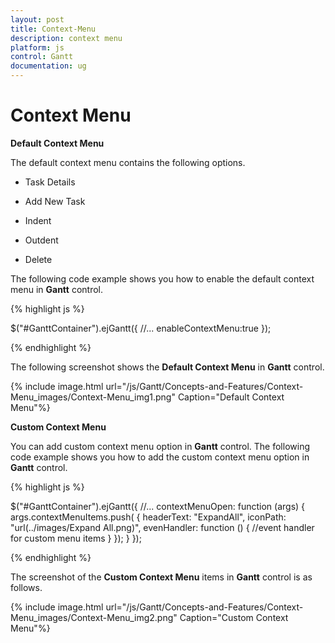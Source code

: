 ```yaml
---
layout: post
title: Context-Menu
description: context menu
platform: js
control: Gantt
documentation: ug
---
```


# Context Menu

**Default Context Menu**

The default context menu contains the following options.

* Task Details

* Add New Task

* Indent

* Outdent

* Delete

The following code example shows you how to enable the default context menu in **Gantt** control.

{% highlight js %}


$("#GanttContainer").ejGantt({
    //...
    enableContextMenu:true
});


{% endhighlight %}



The following screenshot shows the **Default Context Menu** in **Gantt** control.

{% include image.html url="/js/Gantt/Concepts-and-Features/Context-Menu_images/Context-Menu_img1.png" Caption="Default Context Menu"%}

**Custom Context Menu**

You can add custom context menu option in **Gantt** control. The following code example shows you how to add the custom context menu option in **Gantt** control.

{% highlight js %}

$("#GanttContainer").ejGantt({
    //...
    contextMenuOpen: function (args) {
        args.contextMenuItems.push(
            {
                headerText: "ExpandAll",
                iconPath: "url(../images/Expand All.png)",
                evenHandler: function () {
                    //event handler for custom menu items
                }
            });
    }
});


{% endhighlight %}



The screenshot of the **Custom Context Menu** items in **Gantt** control is as follows.

{% include image.html url="/js/Gantt/Concepts-and-Features/Context-Menu_images/Context-Menu_img2.png" Caption="Custom Context Menu"%}

